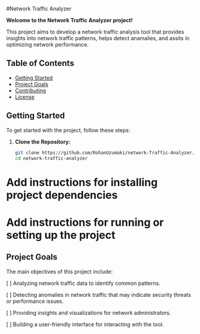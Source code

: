 #Network Traffic Analyzer

**Welcome to the Network Traffic Analyzer project!**

This project aims to  develop a network traffic analysis tool that provides insights into network traffic patterns, helps detect anamalies, and assits in optimizing network performance.

## Table of Contents
- [Getting Started](#getting-started)
- [Project Goals](#project-goals)
- [Contributing](#contributing)
- [License](#license)

## Getting Started

To get started with the project, follow these steps:

1. **Clone the Repository:**

   ```bash
   git clone https://github.com/RohanUzumaki/network-Traffic-Analyzer.git
   cd network-traffic-analyzer
   
# Add instructions for installing project dependencies


# Add instructions for running or setting up the project

## Project Goals

The main objectives of this project include:

[ ] Analyzing network traffic data to identify common patterns.

[ ] Detecting anomalies in network traffic that may indicate security threats or performance issues.

[ ] Providing insights and visualizations for network administrators.

[ ] Building a user-friendly interface for interacting with the tool.


